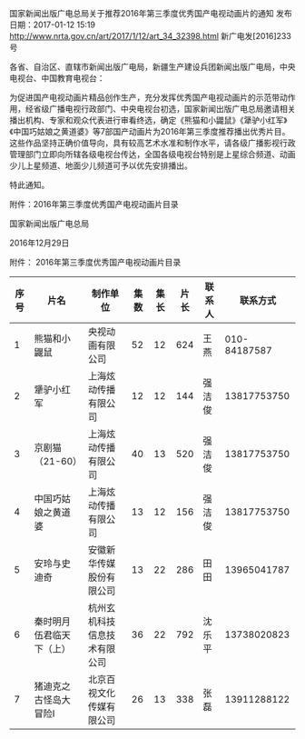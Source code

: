 国家新闻出版广电总局关于推荐2016年第三季度优秀国产电视动画片的通知
发布日期：2017-01-12 15:19 		
http://www.nrta.gov.cn/art/2017/1/12/art_34_32398.html
新广电发[2016]233号

各省、自治区、直辖市新闻出版广电局，新疆生产建设兵团新闻出版广电局，中央电视台、中国教育电视台：

为促进国产电视动画片精品创作生产，充分发挥优秀国产电视动画片的示范带动作用，经省级广播电视行政部门、中央电视台初选，国家新闻出版广电总局邀请相关播出机构、专家和观众代表进行审看终选，确定《熊猫和小鼹鼠》《犟驴小红军》《中国巧姑娘之黄道婆》等7部国产动画片为2016年第三季度推荐播出优秀片目。这些作品坚持正确价值导向，具有较高艺术水准和制作水平，请各级广播影视行政管理部门立即向所辖各级电视台传达，全国各级电视台特别是上星综合频道、动画少儿上星频道、地面少儿频道可予以优先安排播出。

特此通知。

 

附件：2016年第三季度优秀国产电视动画片目录

 

国家新闻出版广电总局

2016年12月29日   


附件：    2016年第三季度优秀国产电视动画片目录

序号 | 片名 | 制作单位 | 集数 | 集长 | 片长 | 联系人 | 联系方式
---|----|------|----|----|----|-----|-----
1 | 熊猫和小鼹鼠 | 央视动画有限公司 | 52 | 12 | 624 | 王燕 | 010-84187587
2 | 犟驴小红军 | 上海炫动传播有限公司 | 12 | 12 | 144 | 强洁俊 | 13817753750
3 | 京剧猫（21-60） | 上海炫动传播有限公司 | 40 | 13 | 520 | 强洁俊 | 13817753750
4 | 中国巧姑娘之黄道婆 | 上海炫动传播有限公司 | 13 | 12 | 156 | 强洁俊 | 13817753750
5 | 安玲与史迪奇 | 安徽新华传媒股份有限公司 | 13 | 22 | 286 | 田田 | 13965041787
6 | 秦时明月伍君临天下（上） | 杭州玄机科技信息技术有限公司 | 36 | 22 | 792 | 沈乐平 | 13738020823
7 | 猪迪克之古怪岛大冒险I | 北京百视文化传媒有限公司 | 26 | 13 | 338 | 张磊 | 13911288122

